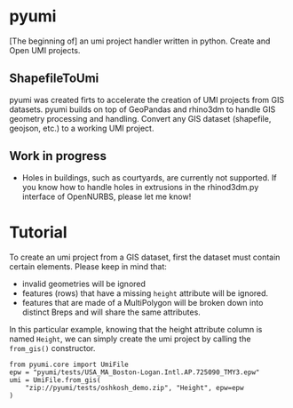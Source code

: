 # pyumi

[The beginning of] an umi project handler written in python. Create and Open UMI projects.

## ShapefileToUmi

pyumi was created firts to accelerate the creation of UMI projects from GIS datasets. pyumi builds on top of GeoPandas and rhino3dm to handle GIS geometry processing and handling. Convert any GIS dataset (shapefile, geojson, etc.) to a working UMI project. 

## Work in progress

- Holes in buildings, such as courtyards, are currently not supported. If you know how to handle holes in extrusions in the rhinod3dm.py interface of OpenNURBS, please let me know!


# Tutorial

To create an umi project from a GIS dataset, first the dataset must contain certain elements. Please keep in mind that:
- invalid geometries will be ignored
- features (rows) that have a missing `height` attribute will be ignored.
- features that are made of a MultiPolygon will be broken down into distinct Breps and will share the same attributes.

In this particular example, knowing that the height attribute column is named `Height`, we can simply create the umi project by calling the `from_gis()` constructor.

```
from pyumi.core import UmiFile
epw = "pyumi/tests/USA_MA_Boston-Logan.Intl.AP.725090_TMY3.epw"
umi = UmiFile.from_gis(
    "zip://pyumi/tests/oshkosh_demo.zip", "Height", epw=epw
)
```
